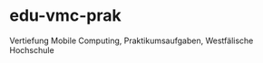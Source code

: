 edu-vmc-prak
============

Vertiefung Mobile Computing, Praktikumsaufgaben, Westfälische Hochschule
